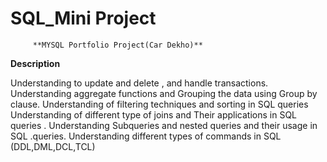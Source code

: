 # SQL_Mini Project

         **MYSQL Portfolio Project(Car Dekho)**
**Description**

Understanding to update and delete , and handle transactions.
Understanding aggregate functions and Grouping the data using Group by clause.
Understanding of filtering techniques and sorting in SQL queries
Understanding of different type of joins and Their applications  in SQL queries .
Understanding Subqueries and nested queries and their usage in SQL .queries.
Understanding different types of commands in SQL (DDL,DML,DCL,TCL)

